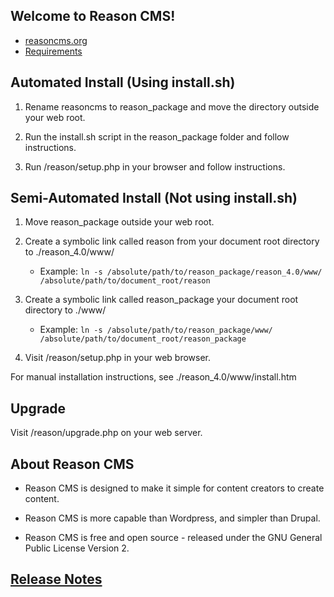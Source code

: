 Welcome to Reason CMS!
----------------------

- [reasoncms.org](http://reasoncms.org)
- [Requirements](http://apps.carleton.edu/opensource/reason/reqs/)

Automated Install (Using install.sh)
------------------------------------
1. Rename reasoncms to reason_package and move the directory outside your web root.

2. Run the install.sh script in the reason_package folder and follow instructions.

3. Run /reason/setup.php in your browser and follow instructions.

Semi-Automated Install (Not using install.sh)
---------------------------------------------
1. Move reason_package outside your web root.

2. Create a symbolic link called reason from your document root directory to ./reason_4.0/www/
    - Example: ```ln -s /absolute/path/to/reason_package/reason_4.0/www/ /absolute/path/to/document_root/reason```

3. Create a symbolic link called reason_package your document root directory to ./www/
    - Example: ```ln -s /absolute/path/to/reason_package/www/ /absolute/path/to/document_root/reason_package```

4. Visit /reason/setup.php in your web browser.

For manual installation instructions, see ./reason_4.0/www/install.htm

Upgrade
-------
Visit /reason/upgrade.php on your web server.

About Reason CMS
------------
- Reason CMS is designed to make it simple for content creators to create content.

- Reason CMS is more capable than Wordpress, and simpler than Drupal.

- Reason CMS is free and open source - released under the GNU General Public License Version 2.

[Release Notes](ReleaseNotes.md)
-------------

